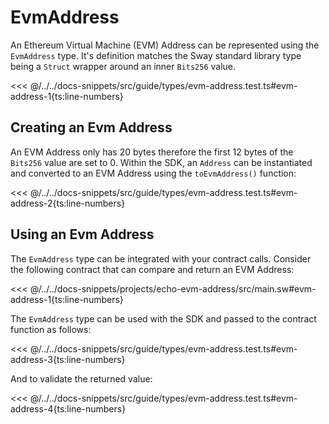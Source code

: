 # EvmAddress

An Ethereum Virtual Machine (EVM) Address can be represented using the `EvmAddress` type. It's definition matches the Sway standard library type being a `Struct` wrapper around an inner `Bits256` value.

<<< @/../../docs-snippets/src/guide/types/evm-address.test.ts#evm-address-1{ts:line-numbers}

## Creating an Evm Address

An EVM Address only has 20 bytes therefore the first 12 bytes of the `Bits256` value are set to 0. Within the SDK, an `Address` can be instantiated and converted to an EVM Address using the `toEvmAddress()` function:

<<< @/../../docs-snippets/src/guide/types/evm-address.test.ts#evm-address-2{ts:line-numbers}

## Using an Evm Address

The `EvmAddress` type can be integrated with your contract calls. Consider the following contract that can compare and return an EVM Address:

<<< @/../../docs-snippets/projects/echo-evm-address/src/main.sw#evm-address-1{ts:line-numbers}

The `EvmAddress` type can be used with the SDK and passed to the contract function as follows:

<<< @/../../docs-snippets/src/guide/types/evm-address.test.ts#evm-address-3{ts:line-numbers}

And to validate the returned value:

<<< @/../../docs-snippets/src/guide/types/evm-address.test.ts#evm-address-4{ts:line-numbers}